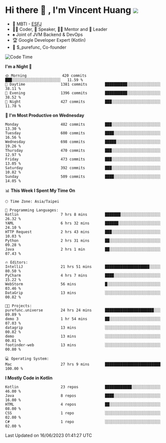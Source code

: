 # Hi there 👋 , I'm Vincent Huang ![](https://komarev.com/ghpvc/?username=Jian-Min-Huang)
- 👀 MBTI - [ESFJ](https://www.16personalities.com/esfj-personality)
- 👨‍💻 Coder, 🎤 Speaker, 👨‍🏫 Mentor and 🚀 Leader
- ♠️ Joint of JVM Backend & DevOps
- 🏆 Google Developer Expert (Kotlin)
- 💼 $_purefunc, Co-founder

<!--START_SECTION:waka-->
![Code Time](http://img.shields.io/badge/Code%20Time-2%2C167%20hrs%2051%20mins-blue)

**I'm a Night 🦉** 

```text
🌞 Morning                420 commits         ███░░░░░░░░░░░░░░░░░░░░░░   11.59 % 
🌆 Daytime                1381 commits        ██████████░░░░░░░░░░░░░░░   38.11 % 
🌃 Evening                1396 commits        ██████████░░░░░░░░░░░░░░░   38.52 % 
🌙 Night                  427 commits         ███░░░░░░░░░░░░░░░░░░░░░░   11.78 % 
```
📅 **I'm Most Productive on Wednesday** 

```text
Monday                   482 commits         ███░░░░░░░░░░░░░░░░░░░░░░   13.30 % 
Tuesday                  600 commits         ████░░░░░░░░░░░░░░░░░░░░░   16.56 % 
Wednesday                698 commits         █████░░░░░░░░░░░░░░░░░░░░   19.26 % 
Thursday                 470 commits         ███░░░░░░░░░░░░░░░░░░░░░░   12.97 % 
Friday                   473 commits         ███░░░░░░░░░░░░░░░░░░░░░░   13.05 % 
Saturday                 392 commits         ███░░░░░░░░░░░░░░░░░░░░░░   10.82 % 
Sunday                   509 commits         ████░░░░░░░░░░░░░░░░░░░░░   14.05 % 
```


📊 **This Week I Spent My Time On** 

```text
🕑︎ Time Zone: Asia/Taipei

💬 Programming Languages: 
Kotlin                   7 hrs 8 mins        ███████░░░░░░░░░░░░░░░░░░   26.32 % 
YAML                     6 hrs 32 mins       ██████░░░░░░░░░░░░░░░░░░░   24.10 % 
HTTP Request             2 hrs 43 mins       ███░░░░░░░░░░░░░░░░░░░░░░   10.03 % 
Python                   2 hrs 31 mins       ██░░░░░░░░░░░░░░░░░░░░░░░   09.28 % 
Java                     2 hrs 1 min         ██░░░░░░░░░░░░░░░░░░░░░░░   07.43 % 

🔥 Editors: 
IntelliJ                 21 hrs 51 mins      ████████████████████░░░░░   80.50 % 
PyCharm                  4 hrs 7 mins        ████░░░░░░░░░░░░░░░░░░░░░   15.22 % 
WebStorm                 56 mins             █░░░░░░░░░░░░░░░░░░░░░░░░   03.46 % 
DataGrip                 13 mins             ░░░░░░░░░░░░░░░░░░░░░░░░░   00.82 % 

🐱‍💻 Projects: 
purefunc.universe        24 hrs 24 mins      ██████████████████████░░░   89.89 % 
demo 3                   1 hr 54 mins        ██░░░░░░░░░░░░░░░░░░░░░░░   07.03 % 
datagrip                 13 mins             ░░░░░░░░░░░░░░░░░░░░░░░░░   00.82 % 
demo                     13 mins             ░░░░░░░░░░░░░░░░░░░░░░░░░   00.81 % 
footinder-web            13 mins             ░░░░░░░░░░░░░░░░░░░░░░░░░   00.80 % 

💻 Operating System: 
Mac                      27 hrs 9 mins       █████████████████████████   100.00 % 
```

**I Mostly Code in Kotlin** 

```text
Kotlin                   23 repos            ████████████░░░░░░░░░░░░░   46.00 % 
Java                     8 repos             ████░░░░░░░░░░░░░░░░░░░░░   16.00 % 
HTML                     4 repos             ██░░░░░░░░░░░░░░░░░░░░░░░   08.00 % 
CSS                      1 repo              ░░░░░░░░░░░░░░░░░░░░░░░░░   02.00 % 
C#                       1 repo              ░░░░░░░░░░░░░░░░░░░░░░░░░   02.00 % 
```




 Last Updated on 16/06/2023 01:41:27 UTC
<!--END_SECTION:waka-->
